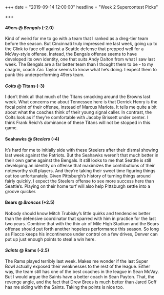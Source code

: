 +++
date = "2019-09-14 12:00:00"
headline = "Week 2 Supercontest Picks"

+++
#### 49ers @ _Bengals_ (-2.0)

Kind of weird for me to go with a team that I ranked as a dreg-tier team before the season. But Cincinnati truly impressed me last week, going up to the Clink to face off against a Seattle defense that prepped well for a McVay-style offense. Instead, the Bengals offense seems to have developed its own identity, one that suits Andy Dalton from what I saw last week. The Bengals are a far better team than I thought them to be - to my chagrin, coach Zac Taylor seems to know what he’s doing. I expect them to punk this underperforming 49ers team.

#### _Colts_ @ Titans (-3)

I don’t think all that much of the Titans smacking around the Browns last week. What concerns me about Tennessee here is that Derrick Henry is the focal point of their offense, instead of Marcus Mariota. It tells me quite a bit about what the coaches think of their young signal caller. In contrast, the Colts look as if they’re comfortable with Jacoby Brissett under center. I think Frank Reich’s dominance of these Titans will not be stopped in this game.

#### Seahawks @ _Steelers_ (-4)

It’s hard for me to initially side with these Steelers after their dismal showing last week against the Patriots. But the Seahawks weren’t that much better in their own game against the Bengals. It still looks to me that Seattle is still developing an identity on offense that maximizes the contributions of their noteworthy skill players. And they’re taking their sweet time figuring things out too unfortunately. Given Pittsburgh’s history of turning things around fairly quickly, I expect the Steelers offense to see more success here than Seattle’s. Playing on their home turf will also help Pittsburgh settle into a groove quicker.

#### Bears @ _Broncos_ (+2.5)

Nobody should know Mitch Trubisky’s little quirks and tendencies better than the defensive coordinator that sparred with him in practice for the last two years. Combine that with the thin air of Mile High Stadium and the Bears offense should put forth another hopeless performance this season. So long as Flacco keeps his incontinence under control on a few drives, Denver can put up just enough points to steal a win here.

#### _Saints_ @ Rams (-2.5)

The Rams played terribly last week. Makes me wonder if the last Super Bowl actually exposed their weaknesses to the rest of the league. Either way, the team still has one of the best coaches in the league in Sean McVay. But I would argue the Saints have a better coach in Sean Payton. That, the revenge angle, and the fact that Drew Brees is much better than Jared Goff has me siding with the Saints. Taking the points is nice too.
